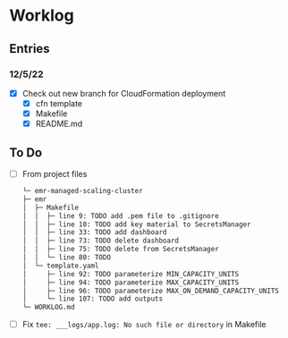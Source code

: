 # Worklog

## Entries

### 12/5/22
- [x] Check out new branch for CloudFormation deployment
    - [x] cfn template
    - [x] Makefile
    - [x] README.md

## To Do
- [ ] From project files
    ```bash
    └─ emr-managed-scaling-cluster
    ├─ emr
    │  ├─ Makefile
    │  │  ├─ line 9: TODO add .pem file to .gitignore
    │  │  ├─ line 10: TODO add key material to SecretsManager
    │  │  ├─ line 33: TODO add dashboard
    │  │  ├─ line 73: TODO delete dashboard
    │  │  ├─ line 75: TODO delete from SecretsManager
    │  │  └─ line 80: TODO 
    │  └─ template.yaml
    │     ├─ line 92: TODO parameterize MIN_CAPACITY_UNITS
    │     ├─ line 94: TODO parameterize MAX_CAPACITY_UNITS
    │     ├─ line 96: TODO parameterize MAX_ON_DEMAND_CAPACITY_UNITS
    │     └─ line 107: TODO add outputs
    └─ WORKLOG.md
    ```
- [ ] Fix `tee: ___logs/app.log: No such file or directory` in Makefile